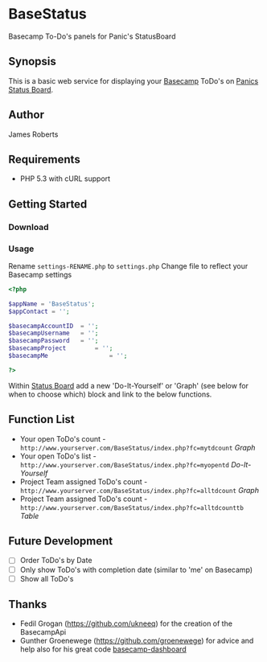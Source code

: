 BaseStatus
==========

Basecamp To-Do's panels for Panic's StatusBoard

Synopsis
--------
This is a basic web service for displaying your [Basecamp](https://basecamp.com) ToDo's on [Panics Status Board](http://panic.com/statusboard/).

Author
------
James Roberts

## Requirements
* PHP 5.3 with cURL support

## Getting Started

### Download


### Usage

Rename ```settings-RENAME.php``` to ```settings.php```
Change file to reflect your Basecamp settings

```php
<?php

$appName = 'BaseStatus';
$appContact = '';

$basecampAccountID 	= '';
$basecampUsername 	= '';
$basecampPassword 	= '';
$basecampProject 		= '';
$basecampMe 				= ''; 

?>
```

Within [Status Board](http://panic.com/statusboard/) add a new 'Do-It-Yourself' or 'Graph' (see below for when to choose which) block and link to the below functions.


## Function List

* Your open ToDo's count - ```http://www.yourserver.com/BaseStatus/index.php?fc=mytdcount``` _Graph_
* Your open ToDo's list - ```http://www.yourserver.com/BaseStatus/index.php?fc=myopentd```	_Do-It-Yourself_
* Project Team assigned ToDo's count  - ```http://www.yourserver.com/BaseStatus/index.php?fc=alltdcount```	_Graph_
* Project Team assigned ToDo's count  - ```http://www.yourserver.com/BaseStatus/index.php?fc=alltdcounttb```	_Table_


Future Development
------------------

- [ ] Order ToDo's by Date
- [ ] Only show ToDo's with completion date (similar to 'me' on Basecamp)
- [ ] Show all ToDo's

Thanks
------
* Fedil Grogan (https://github.com/ukneeq) for the creation of the BasecampApi
* Gunther Groenewege (https://github.com/groenewege) for advice and help also for his great code [basecamp-dashboard](https://github.com/groenewege/basecamp-dashboard)




